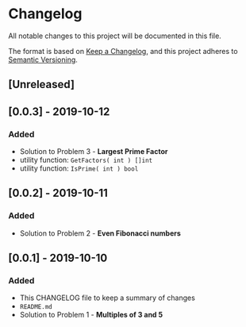 # Changelog
All notable changes to this project will be documented in this file.

The format is based on [Keep a Changelog](https://keepachangelog.com/en/1.0.0/),
and this project adheres to [Semantic Versioning](https://semver.org/spec/v2.0.0.html).

## [Unreleased]

## [0.0.3] - 2019-10-12
### Added
- Solution to Problem 3 - **Largest Prime Factor**
- utility function: `GetFactors( int ) []int`
- utility function: `IsPrime( int ) bool`

## [0.0.2] - 2019-10-11
### Added
- Solution to Problem 2 - **Even Fibonacci numbers**


## [0.0.1] - 2019-10-10
### Added
- This CHANGELOG file to keep a summary of changes
- `README.md`
- Solution to Problem 1 - **Multiples of 3 and 5**
